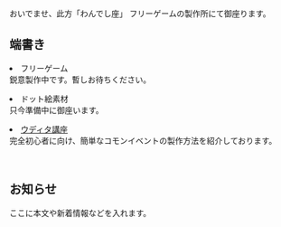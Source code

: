 <link rel="stylesheet" href="assets/css/custom.css">
おいでませ、此方「わんでし座」  
フリーゲームの製作所にて御座ります。

  <div>
    <h2>端書き</h2>  
    <p><li>フリーゲーム</li>
    鋭意製作中です。暫しお待ちください。</p>
    <p><li>ドット絵素材</li>
    只今準備中に御座います。</p>
    <p><li><a href="_pages/tutorials.md">ウディタ講座</a></li>
    完全初心者に向け、簡単なコモンイベントの製作方法を紹介しております。</p>
    <br>
    <h2>お知らせ</h2>
    <p>ここに本文や新着情報などを入れます。</p>
  </div>
